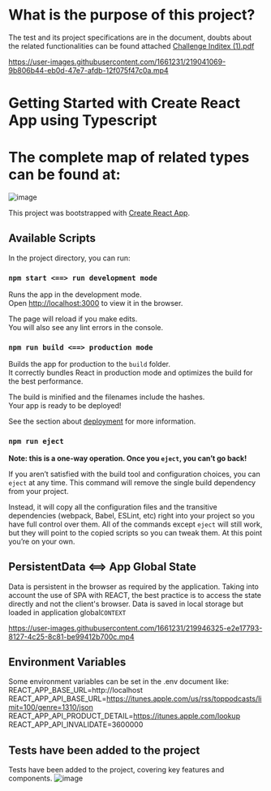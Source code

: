 # What is the purpose of this project?

The test and its project specifications are in the document, doubts about the related functionalities can be found attached
[Challenge Inditex (1).pdf](https://github.com/mablook/challengeInditex/files/10743267/Challenge.Inditex.1.pdf)

https://user-images.githubusercontent.com/1661231/219041069-9b806b44-eb0d-47e7-afdb-12f075f47c0a.mp4

# Getting Started with Create React App using Typescript

# The complete map of related types can be found at:
![image](https://user-images.githubusercontent.com/1661231/219627314-e8e4eca7-0033-421a-855d-2925fb5de032.png)

This project was bootstrapped with [Create React App](https://github.com/facebook/create-react-app).

## Available Scripts

In the project directory, you can run:

### `npm start <==> run development mode`

Runs the app in the development mode.\
Open [http://localhost:3000](http://localhost:3000) to view it in the browser.

The page will reload if you make edits.\
You will also see any lint errors in the console.

### `npm run build <==> production mode`

Builds the app for production to the `build` folder.\
It correctly bundles React in production mode and optimizes the build for the best performance.

The build is minified and the filenames include the hashes.\
Your app is ready to be deployed!

See the section about [deployment](https://facebook.github.io/create-react-app/docs/deployment) for more information.

### `npm run eject`

**Note: this is a one-way operation. Once you `eject`, you can’t go back!**

If you aren’t satisfied with the build tool and configuration choices, you can `eject` at any time. This command will remove the single build dependency from your project.

Instead, it will copy all the configuration files and the transitive dependencies (webpack, Babel, ESLint, etc) right into your project so you have full control over them. All of the commands except `eject` will still work, but they will point to the copied scripts so you can tweak them. At this point you’re on your own.

## PersistentData <==> App Global State

Data is persistent in the browser as required by the application. Taking into account the use of SPA with REACT, the best practice is to access the state directly and not the client's browser. Data is saved in local storage but loaded in application global`CONTEXT`

https://user-images.githubusercontent.com/1661231/219946325-e2e17793-8127-4c25-8c81-be99412b700c.mp4

## Environment Variables 

Some environment variables can be set in the .env document like:  
REACT_APP_BASE_URL=http://localhost  
REACT_APP_API_BASE_URL=https://itunes.apple.com/us/rss/toppodcasts/limit=100/genre=1310/json  
REACT_APP_API_PRODUCT_DETAIL=https://itunes.apple.com/lookup  
REACT_APP_API_INVALIDATE=3600000  

## Tests have been added to the project

Tests have been added to the project, covering key features and components.
![image](https://github.com/mablook/challengeInditex/assets/1661231/05aac001-1990-41cf-b1f0-4a9190b25d77)
